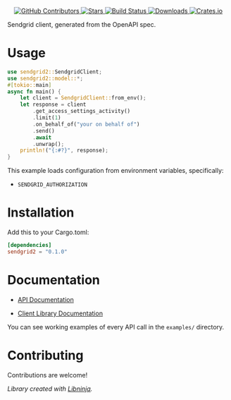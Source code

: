 <div id="top"></div>

<p align="center">
    <a href="https://github.com/libninjacom/sendgrid-rs/graphs/contributors">
        <img src="https://img.shields.io/github/contributors/libninjacom/sendgrid-rs.svg?style=flat-square" alt="GitHub Contributors" />
    </a>
    <a href="https://github.com/libninjacom/sendgrid-rs/stargazers">
        <img src="https://img.shields.io/github/stars/libninjacom/sendgrid-rs.svg?style=flat-square" alt="Stars" />
    </a>
    <a href="https://github.com/libninjacom/sendgrid-rs/actions">
        <img src="https://img.shields.io/github/workflow/status/libninjacom/sendgrid-rs/test?style=flat-square" alt="Build Status" />
    </a>
    
<a href="https://crates.io/crates/sendgrid2">
    <img src="https://img.shields.io/crates/d/sendgrid2?style=flat-square" alt="Downloads" />
</a>
<a href="https://crates.io/crates/sendgrid2">
    <img src="https://img.shields.io/crates/v/sendgrid2?style=flat-square" alt="Crates.io" />
</a>

</p>

Sendgrid client, generated from the OpenAPI spec.

# Usage

```rust
use sendgrid2::SendgridClient;
use sendgrid2::model::*;
#[tokio::main]
async fn main() {
    let client = SendgridClient::from_env();
    let response = client
        .get_access_settings_activity()
        .limit(1)
        .on_behalf_of("your on behalf of")
        .send()
        .await
        .unwrap();
    println!("{:#?}", response);
}

```

This example loads configuration from environment variables, specifically:

* `SENDGRID_AUTHORIZATION`



# Installation

Add this to your Cargo.toml:

```toml
[dependencies]
sendgrid2 = "0.1.0"
```


# Documentation


* [API Documentation](https://docs.sengrid.com)


* [Client Library Documentation](https://docs.rs/sendgrid2)


You can see working examples of every API call in the `examples/` directory.

# Contributing

Contributions are welcome!

*Library created with [Libninja](https://www.libninja.com).*